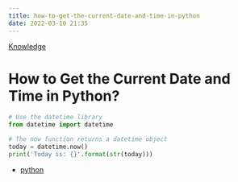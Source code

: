 ```yaml
---
title: how-to-get-the-current-date-and-time-in-python
date: 2022-03-10 21:35
---
```


[Knowledge](Knowledge.md)

# How to Get the Current Date and Time in Python?

```python
# Use the datetime library
from datetime import datetime

# The now function returns a datetime object
today = datetime.now()
print('Today is: {}'.format(str(today)))
```

-   [python](python.md)
